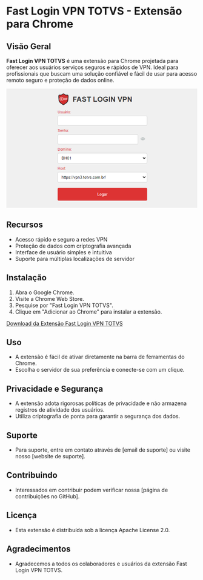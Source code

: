 # Fast Login VPN TOTVS - Extensão para Chrome

## Visão Geral
**Fast Login VPN TOTVS** é uma extensão para Chrome projetada para oferecer aos usuários serviços seguros e rápidos de VPN. Ideal para profissionais que buscam uma solução confiável e fácil de usar para acesso remoto seguro e proteção de dados online.

![Imagem da Extensão Fast Login VPN TOTVS](images/fast-vpn-login-totvs.png)

## Recursos
- Acesso rápido e seguro a redes VPN
- Proteção de dados com criptografia avançada
- Interface de usuário simples e intuitiva
- Suporte para múltiplas localizações de servidor

## Instalação
1. Abra o Google Chrome.
2. Visite a Chrome Web Store.
3. Pesquise por "Fast Login VPN TOTVS".
4. Clique em "Adicionar ao Chrome" para instalar a extensão.

[Download da Extensão Fast Login VPN TOTVS](https://chromewebstore.google.com/detail/fast-login-vpn-totvs/bneedhabfahemgpihnjflnpeogmpalpc?hl=pt-BR)

## Uso
- A extensão é fácil de ativar diretamente na barra de ferramentas do Chrome.
- Escolha o servidor de sua preferência e conecte-se com um clique.

## Privacidade e Segurança
- A extensão adota rigorosas políticas de privacidade e não armazena registros de atividade dos usuários.
- Utiliza criptografia de ponta para garantir a segurança dos dados.

## Suporte
- Para suporte, entre em contato através de [email de suporte] ou visite nosso [website de suporte].

## Contribuindo
- Interessados em contribuir podem verificar nossa [página de contribuições no GitHub].

## Licença
- Esta extensão é distribuída sob a licença Apache License 2.0.

## Agradecimentos
- Agradecemos a todos os colaboradores e usuários da extensão Fast Login VPN TOTVS.

